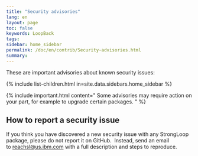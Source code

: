 ```yaml
---
title: "Security advisories"
lang: en
layout: page
toc: false
keywords: LoopBack
tags:
sidebar: home_sidebar
permalink: /doc/en/contrib/Security-advisories.html
summary:
---
```


These are important advisories about known security issues:

{% include list-children.html in=site.data.sidebars.home_sidebar %}

{% include important.html content="
Some advisories may require action on your part, for example to upgrade certain packages.
" %}

## How to report a security issue

If you think you have discovered a new security issue with any StrongLoop package, please do not report it on GitHub.  Instead, send an email to [reachsl@us.ibm.com](mailto:reachsl@us.ibm.com) with a full description and steps to reproduce.
